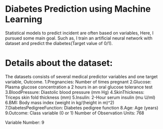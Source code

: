 # Diabetes Prediction using Machine Learning
Statistical models to predict incident are often based on variables, Here, I pursued some main goal. Such as, I train an artificial neural network with dataset and predict the diabetes(Target value of 0/1).
# Details about the dataset:
The datasets consists of several medical predictor variables and one target variable, Outcome.
1.Pregnancies: Number of times pregnant
2.Glucose: Plasma glucose concentration a 2 hours in an oral glucose tolerance test
3.BloodPressure: Diastolic blood pressure (mm Hg)
4.SkinThickness: Triceps skin fold thickness (mm)
5.Insulin: 2-Hour serum insulin (mu U/ml)
6.BMI: Body mass index (weight in kg/(height in m)^2)
7.DiabetesPedigreeFunction: Diabetes pedigree function
8.Age: Age (years)
9.Outcome: Class variable (0 or 1)
Number of Observation Units: 768

Variable Number: 9
